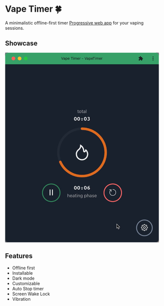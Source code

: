 # Vape Timer 🍀

A minimalistic offline-first timer [Progressive web app](https://developer.mozilla.org/en-US/docs/Web/Progressive_web_apps) for your vaping sessions.

## Showcase

![Showcase GIF](demo/showcase.gif)

## Features

- Offline first
- Installable
- Dark mode
- Customizable
- Auto Stop timer
- Screen Wake Lock
- Vibration
